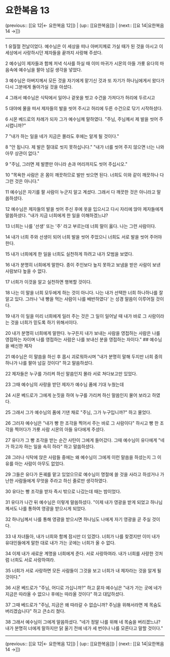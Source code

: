 # 요한복음 13

(previous:: [[요 12|← 요한복음 12]]) | (up:: [[요한복음]]) | (next:: [[요 14|요한복음 14 →]])

***




1 
유월절 전날이었다. 예수님은 이 세상을 떠나 아버지께로 가실 때가 된 것을 아시고 이 세상에서 사랑하시던 제자들을 끝까지 사랑해 주셨다. 



2 
예수님이 제자들과 함께 저녁 식사를 하실 때 이미 마귀가 시몬의 아들 가룟 유다의 마음속에 예수님을 팔아 넘길 생각을 넣었다. 



3 
예수님은 아버지께서 모든 것을 자기에게 맡기신 것과 또 자기가 하나님에게서 왔다가 다시 그분에게 돌아가실 것을 아셨다. 



4 
그래서 예수님은 식탁에서 일어나 겉옷을 벗고 수건을 가져다가 허리에 두르시고 



5 
대야에 물을 떠서 제자들의 발을 씻어 주시고 허리에 두른 수건으로 닦기 시작하셨다. 



6 
시몬 베드로의 차례가 되자 그가 예수님께 말하였다. "주님, 주님께서 제 발을 씻어 주시렵니까?" 



7 
"내가 하는 일을 네가 지금은 몰라도 후에는 알게 될 것이다." 



8 
"안 됩니다. 제 발은 절대로 씻지 못하십니다." "내가 너를 씻어 주지 않으면 너는 나와 아무 상관이 없다." 



9 
"주님, 그러면 제 발뿐만 아니라 손과 머리까지도 씻어 주십시오." 



10 
"목욕한 사람은 온 몸이 깨끗하므로 발만 씻으면 된다. 너희도 이와 같이 깨끗하나 다 그런 것은 아니다." 



11 
예수님은 자기를 팔 사람이 누군지 알고 계셨다. 그래서 다 깨끗한 것은 아니라고 말씀하셨다. 



12 
예수님은 제자들의 발을 씻어 주신 후에 옷을 입으시고 다시 자리에 앉아 제자들에게 말씀하셨다. "내가 지금 너희에게 한 일을 이해하겠느냐? 



13 
너희는 나를 '선생' 또는 '주' 라고 부르는데 너희 말이 옳다. 나는 그런 사람이다. 



14 
내가 너희 주와 선생이 되어 너희 발을 씻어 주었으니 너희도 서로 발을 씻어 주어야 한다. 



15 
내가 너희에게 한 일을 너희도 실천하게 하려고 내가 모범을 보였다. 



16 
내가 분명히 너희에게 말한다. 종이 주인보다 높지 못하고 보냄을 받은 사람이 보낸 사람보다 높을 수 없다. 



17 
너희가 이것을 알고 실천하면 행복할 것이다. 



18 
나는 이 말을 너희 모두에게 하는 것이 아니다. 나는 내가 선택한 너희 하나하나를 잘 알고 있다. 그러나 '내 빵을 먹는 사람이 나를 배반하였다' 는 성경 말씀이 이루어질 것이다. 



19 
내가 이 일을 미리 너희에게 일러 주는 것은 그 일이 일어날 때 내가 바로 그 사람이라는 것을 너희가 믿도록 하기 위해서이다. 



20 
내가 분명히 너희에게 말한다. 누구든지 내가 보내는 사람을 영접하는 사람은 나를 영접하는 자이며 나를 영접하는 사람은 나를 보내신 분을 영접하는 자이다." ## 예수님을 배신한 제자 



21 
예수님은 이 말씀을 하신 후 몹시 괴로워하시며 "내가 분명히 말해 두지만 너희 중의 하나가 나를 팔아 넘길 것이다" 하고 말씀하셨다. 



22 
제자들은 누구를 가리켜 하신 말씀인지 몰라 서로 쳐다보고만 있었다. 



23 
그때 예수님의 사랑을 받던 제자가 예수님 품에 기대 누웠는데 



24 
시몬 베드로가 그에게 눈짓을 하여 누구를 가리켜 하신 말씀인지 물어 보라고 하였다. 



25 
그래서 그가 예수님의 품에 기댄 채로 "주님, 그가 누구입니까?" 하고 물었다. 



26 
그러자 예수님은 "내가 빵 한 조각을 찍어서 주는 바로 그 사람이다" 하시고 빵 한 조각을 찍어다가 가룟 사람 시몬의 아들 유다에게 주셨다. 



27 
유다가 그 빵 조각을 받는 순간 사탄이 그에게 들어갔다. 그때 예수님이 유다에게 "네가 하고자 하는 일을 속히 하라" 하고 말씀하셨다. 



28 
그러나 식탁에 앉은 사람들 중에는 왜 예수님이 그에게 이런 말씀을 하셨는지 그 이유를 아는 사람이 아무도 없었다. 



29 
그들은 유다가 돈궤를 맡고 있었으므로 예수님이 명절에 쓸 것을 사라고 하셨거나 가난한 사람들에게 무엇을 주라고 하신 줄로만 생각하였다. 



30 
유다는 빵 조각을 받자 즉시 밖으로 나갔는데 때는 밤이었다. 



31 
유다가 나간 뒤 예수님은 이렇게 말씀하셨다. "이제 내가 영광을 받게 되었고 하나님께서도 나를 통하여 영광을 받으시게 되었다. 



32 
하나님께서 나를 통해 영광을 받으시면 하나님도 나에게 자기 영광을 곧 주실 것이다. 



33 
내 자녀들아, 내가 너희와 함께 잠시만 더 있겠다. 너희가 나를 찾겠지만 이미 내가 유대인들에게 말한 대로 내가 가는 곳에는 너희가 올 수 없다. 



34 
이제 내가 새로운 계명을 너희에게 준다. 서로 사랑하여라. 내가 너희를 사랑한 것처럼 너희도 서로 사랑하여라. 



35 
너희가 서로 사랑하면 모든 사람들이 그것을 보고 너희가 내 제자라는 것을 알게 될 것이다." 



36 
시몬 베드로가 "주님, 어디로 가십니까?" 하고 묻자 예수님은 "내가 가는 곳에 네가 지금은 따라올 수 없으나 후에는 따라올 것이다" 하고 대답하셨다. 



37 
그때 베드로가 "주님, 지금은 왜 따라갈 수 없습니까? 주님을 위해서라면 제 목숨도 버리겠습니다" 하고 큰소리 쳤다. 



38 
그래서 예수님이 그에게 말씀하셨다. "네가 정말 나를 위해 네 목숨을 버리겠느냐? 내가 분명히 너에게 말하지만 닭 울기 전에 네가 세 번이나 나를 모른다고 말할 것이다."

***

(previous:: [[요 12|← 요한복음 12]]) | (up:: [[요한복음]]) | (next:: [[요 14|요한복음 14 →]])
